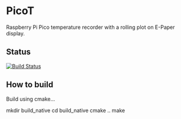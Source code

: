 # PicoT

Raspberry Pi Pico temperature recorder with a rolling plot on E-Paper display.

## Status

[![Build Status](https://github.com/AnotherJohnH/PicoT/actions/workflows/build_on_push.yml/badge.svg)](https://github.com/AnotherJohnH/PicoT/actions/workflows/build_on_push.yml)

## How to build

Build using cmake...

mkdir build_native
cd build_native
cmake ..
make
